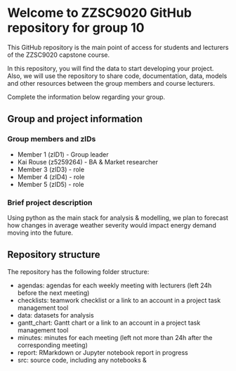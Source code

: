 # Welcome to ZZSC9020 GitHub repository for group 10

This GitHub repository is the main point of access for students and lecturers of the ZZSC9020 capstone course. 

In this repository, you will find the data to start developing your project. Also, we will use the repository to share code, documentation, data, models and other resources between the group members and course lecturers.

Complete the information below regarding your group.

## Group and project information

### Group members and zIDs
- Member 1 (zID1) - Group leader
- Kai Rouse (z5259264) - BA & Market researcher
- Member 3 (zID3) - role
- Member 4 (zID4) - role
- Member 5 (zID5) - role

### Brief project description

Using python as the main stack for analysis & modelling, we plan to forecast how changes in average weather severity would impact energy demand moving into the future.

## Repository structure

The repository has the following folder structure:

- agendas: agendas for each weekly meeting with lecturers (left 24h before the next meeting)
- checklists: teamwork checklist or a link to an account in a project task management tool
- data: datasets for analysis
- gantt_chart: Gantt chart or a link to an account in a project task management tool
- minutes: minutes for each meeting (left not more than 24h after the corresponding meeting)
- report: RMarkdown or Jupyter notebook report in progress
- src: source code, including any notebooks &
